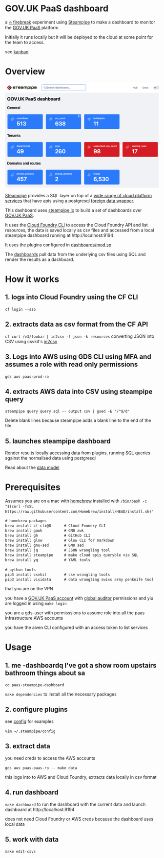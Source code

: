 
# GOV.UK PaaS dashboard

a [:fire: firebreak](https://insidegovuk.blog.gov.uk/2018/05/03/firebreaks-on-gov-uk/) experiment using [Steampipe](https://steampipe.io/) to make a dashboard to monitor the [GOV.UK PaaS](https://cloud.service.gov.uk) platform.

Initially it runs locally but it will be deployed to the cloud at some point for the team to access. 

see [kanban](https://github.com/pauldougan/paas-steampipe-dashboard/projects/1) 

# Overview

![screenshot of the dashboard](docs/screenshot.png)

[Steampipe](https://steampipe.io) provides a SQL layer on top of a [wide range of cloud platform services](https://hub.steampipe.io/plugins) that have apis using a postgresql [foreign data wrapper](https://github.com/turbot/steampipe-postgres-fdw). 

This dashboard uses [steampipe.io](https://steampipe.io) to build a set of dashboards over [GOV.UK PaaS](https://cloud.service.gov.uk).

It uses the [Cloud Foundry CLI](https://github.com/cloudfoundry/cli) to access the Cloud Foundry API and list resources, 
the data is saved locally as csv files and accessed from a local steampipe dashboard running at http://localhost:9194

It uses the plugins configured in [dashboards/mod.sp](dashboards/mod.sp)

The [dashboards](/dashboards) pull data from the underlying csv files using SQL and render the results as a dashboard.

# How it works

## 1. logs into Cloud Foundry using the CF CLI 

`cf login --sso`

## 2. extracts data as csv format from the CF API 


`cf curl /v3/foobar | in2csv -f json -k resources` converting JSON into CSV using csvkit's [in2csv](https://csvkit.readthedocs.io/en/latest/scripts/in2csv.html)

## 3. Logs into AWS using GDS CLI using MFA and assumes a role with read only permissions 

`gds aws paas-prod-ro`

## 4. extracts AWS data into CSV using steampipe query

`steampipe query query.sql -- output csv | gsed -E '/^$/d'`

Delete blank lines because steampipe adds a blank line to the end of the file.

## 5. launches steampipe dashboard

Render results locally accessing data from plugins, running SQL queries against the normalised data using postgresql

Read about the [data model](docs/datamodel.md)

# Prerequisites

Assumes you are on a mac with [homebrew](https://brew.sh) installed with `/bin/bash -c "$(curl -fsSL https://raw.githubusercontent.com/Homebrew/install/HEAD/install.sh)"`

```
# homebrew packages
brew install cf-cli@8      # Cloud Foundry CLI
brew install gawk          # GNU awk
brew install gh            # GitHub CLI
brew install glow          # Glow CLI for markdown 
brew install gnu-sed       # GNU sed
brew install jq            # JSON wrangling tool
brew install steampipe     # make cloud apis queryble via SQL 
brew install yq            # YAML tools

# python tools
pip3 install csvkit        # csv wrangling tools
pip3 install visidata      # data wrangling swiss army penknife tool
```
that you are on the VPN 

you have a [GOV.UK PaaS account](https://cloud.service.gov.uk) with [global auditor](https://docs.cloudfoundry.org/concepts/roles.html#permissions) permissions and yiu are logged in using `make login`

you are a gds-user with permisssions to assume role into all the paas infrastructure AWS accounts

you have the aiven CLI configured with an access token to list services  


# Usage

## 1. me -dashboardq I've got a show room upstairs bathroom things about sa


`cd paas-steampipe-dashboard`

`make dependencies` to install all the necessary packages                       

## 2. configure plugins

see [config](config) for examples

`vim ~/.steampipe/config`

## 3. extract data

you need creds to access the AWS accounts

`gds aws paas-paas-ro -- make data`

this logs into to AWS and Cloud Foundry, extracts data locally in csv format 

## 4. run dashboard 
  
`make dashboard` to run the dashboard with the current data and launch dashboard at http://localhost:9194

does not need Cloud Foundry or AWS creds because the dashboard uses local data

## 5. work with data

`make edit-csvs`



